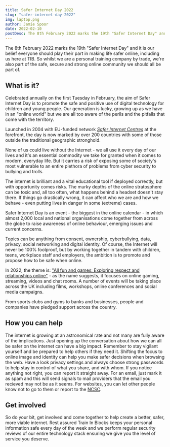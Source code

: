 ```yaml
---
title: Safer Internet Day 2022
slug: "safer-internet-day-2022"
img: laptop.png
author: Jamie Spoor
date: 2022-02-10
postDesc: The 8th February 2022 marks the 19th "Safer Internet Day" and it is our belief everyone should play their part in making life safer online, including us here at TIB.
---
```


The 8th February 2022 marks the 19th "Safer Internet Day" and it is our belief everyone should play their part in making life safer online, including us here at TIB. So whilst we are a personal training company by trade, we're also part of the safe, secure and strong online community we should all be part of.

## What is it?

Celebrated annually on the first Tuesday in February, the aim of Safer Internet Day is to promote the safe and positive use of digital technology for children and young people. Our generation is lucky, growing up as we have in an "online world" but we are all too aware of the perils and the pitfalls that come with the territory.

Launched in 2004 with EU-funded network _[Safer Internet Centres](https://digital-strategy.ec.europa.eu/en/policies/safer-internet-centres)_ at the forefront, the day is now marked by over 200 countries with some of those outside the traditional geographic stronghold.

None of us could live without the Internet - we all use it every day of our lives and it's an essential commodity we take for granted when it comes to modern, everyday life. But it carries a risk of exposing some of society's most vulnerable to an entire plethora of problems from cyber security to bullying and trolls.

The internet is brilliant and a vital educational tool if deployed correctly, but with opportunity comes risks. The murky depths of the online stratosphere can be toxic and, all too often, what happens behind a headset doesn't stay there. If things go drastically wrong, it can affect who we are and how we behave - even putting lives in danger in some (extreme) cases.

Safer Internet Day is an event - the biggest in the online calendar - in which almost 2,000 local and national organisations come together from across the globe to raise awareness of online behaviour, emerging issues and current concerns.

Topics can be anything from consent, ownership, cyberbullying, data, privacy, social networking and digital identity. Of course, the Internet will never be 100% foolproof, but by working together in tandem with children, teens, workplace staff and employers, the ambition is to promote and propose how to be safe when online.

In 2022, the theme is: ["All fun and games: Exploring respect and relationships online"](https://saferinternet.org.uk/safer-internet-day/safer-internet-day-2022) - as the name suggests, it focuses on online gaming, streaming, videos and chat rooms. A number of events will be taking place across the UK including films, workshops, online conferences and social media campaigns.

From sports clubs and gyms to banks and businesses, people and companies have pledged support across the country.

## How you can help

The internet is growing at an astronomical rate and not many are fully aware of the implications. Just opening up the conversation about how we can all be safer on the internet can have a big impact. Remember to stay vigilant yourself and be prepared to help others if they need it. Shifting the focus to online image and identity can help you make safer decisions when browsing the web. Have a look privacy settings and always choose strong passwords to help stay in control of what you share, and with whom. If you notice anything not right, you can report it straight away. For an email, just mark it as spam and this will send signals to mail providers that the email you recieved may not be as it seems. For websites, you can let other people know not to go to them or report to the [NCSC](https://www.ncsc.gov.uk/section/about-this-website/report-scam-website).

## Get involved

So do your bit, get involved and come together to help create a better, safer, more viable internet. Rest assured Train In Blocks keeps your personal information safe every day of the week and we perform regular security reviews of our entire technology stack ensuring we give you the level of service you deserve.
